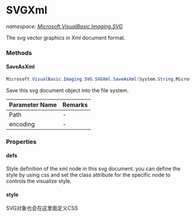 ﻿# SVGXml
_namespace: <a href="#" onClick="load('/docs/Microsoft.VisualBasic.Imaging.SVG/index.md')">Microsoft.VisualBasic.Imaging.SVG</a>_

The svg vector graphics in Xml document format.



### Methods

#### SaveAsXml
```csharp
Microsoft.VisualBasic.Imaging.SVG.SVGXml.SaveAsXml(System.String,Microsoft.VisualBasic.Text.Encodings)
```
Save this svg document object into the file system.

|Parameter Name|Remarks|
|--------------|-------|
|Path|-|
|encoding|-|



### Properties

#### defs
Style definition of the xml node in this svg document. 
 you can define the style by using css and set the class 
 attribute for the specific node to controls the 
 visualize style.
#### style
SVG对象也会在这里面定义CSS
